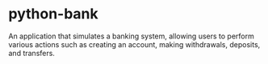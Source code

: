 # python-bank
An application that simulates a banking system, allowing users to perform various actions such as creating an account, making withdrawals, deposits, and transfers.
